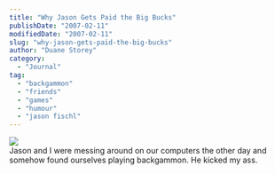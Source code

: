 ```yaml
---
title: "Why Jason Gets Paid the Big Bucks"
publishDate: "2007-02-11"
modifiedDate: "2007-02-11"
slug: "why-jason-gets-paid-the-big-bucks"
author: "Duane Storey"
category:
  - "Journal"
tag:
  - "backgammon"
  - "friends"
  - "games"
  - "humour"
  - "jason fischl"
---
```


  
[![](http://farm1.static.flickr.com/123/386415012_89fdd4552f.jpg)](http://www.flickr.com/photos/duanestorey/386415012/)  
Jason and I were messing around on our computers the other day and somehow found ourselves playing backgammon. He kicked my ass.